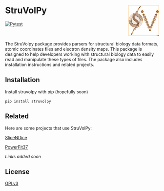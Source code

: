 
# StruVolPy <img src="./.logo.png" width="100" align="right">

[![Pytest](https://github.com/hllelli2/struvolpy/actions/workflows/run_test.yml/badge.svg)](https://github.com/hllelli2/struvolpy/actions/workflows/run_test.yml?event=push)


\
\
The StruVolpy package provides parsers for structural biology data formats, atomic coordinates files and electron density maps. This package is designed to help developers working with structural biology data to easily read and manipulate these types of files. The package also includes installation instructions and related projects.






## Installation

Install struvolpy with pip (hopefully soon)

```
pip install struvolpy
```
    
## Related

Here are some projects that use StruVolPy:


[SliceNDice]()

[PowerFit37]()

*Links added soon*


## License

[GPLv3](https://www.gnu.org/licenses/gpl-3.0.en.html)